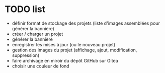 # TODO list

* définir format de stockage des projets (liste d'images assemblées pour générer la bannière)
* créer / charger un projet
* générer la bannière
* enregistrer les mises à jour (ou le nouveau projet)
* gestion des images du projet (affichage, ajout, modification, suppression)
* faire archivage en miroir du dépôt GitHub sur Gitea
* choisir une couleur de fond
